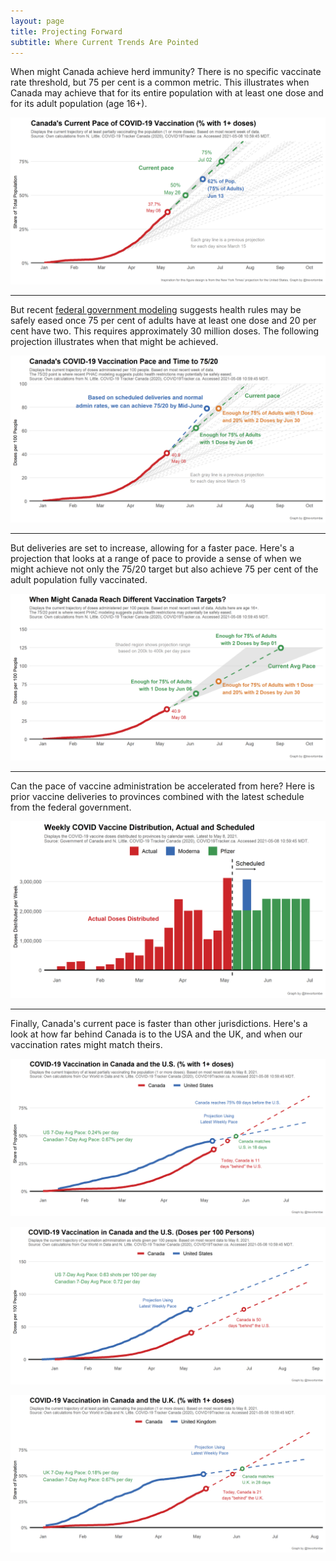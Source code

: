 ```yaml
---
layout: page
title: Projecting Forward
subtitle: Where Current Trends Are Pointed
---
```


When might Canada achieve herd immunity? There is no specific vaccinate rate threshold, but 75 per cent is a common metric. This illustrates when Canada may achieve that for its entire population with at least one dose and for its adult population (age 16+).

![](Plots/pace_national_projection2.png)

---

But recent [federal government modeling](https://www.canada.ca/content/dam/phac-aspc/documents/services/diseases-maladies/coronavirus-disease-covid-19/epidemiological-economic-research-data/update-covid-19-canada-epidemiology-modelling-20210423-en.pdf) suggests health rules may be safely eased once 75 per cent of adults have at least one dose and 20 per cent have two. This requires approximately 30 million doses. The following projection illustrates when that might be achieved.

![](Plots/pace_national_projection_7520.png)

---

But deliveries are set to increase, allowing for a faster pace. Here's a projection that looks at a range of pace to provide a sense of when we might achieve not only the 75/20 target but also achieve 75 per cent of the adult population fully vaccinated.

![](Plots/pace_national_projection_set_paces.png)

---

Can the pace of vaccine administration be accelerated from here? Here is prior vaccine deliveries to provinces combined with the latest schedule from the federal government. 

![](Plots/pace_national_doses.png)

---

Finally, Canada's current pace is faster than other jurisdictions. Here's a look at how far behind Canada is to the USA and the UK, and when our vaccination rates might match theirs.

![](Plots/pace_cdn_usa_projection.png)

![](Plots/pace_cdn_usa_projection_doses.png)

![](Plots/pace_cdn_uk_projection.png)
